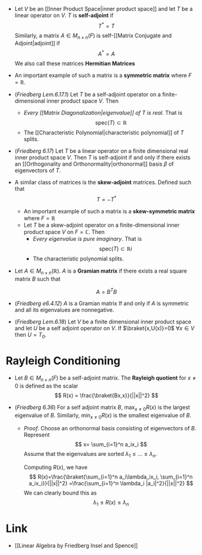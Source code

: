 * Let $V$ be an [[Inner Product Space|inner product space]] and let $T$ be a linear operator on $V$. $T$ is **self-adjoint** if 
  $$
  T^\ast = T
  $$
  Similarly, a matrix $A\in M_{n\times n}(F)$ is self-[[Matrix Conjugate and Adjoint|adjoint]] if 
  $$
  A^\ast = A
  $$
  We also call these matrices **Hermitian Matrices**

* An important example of such a matrix is a **symmetric matrix** where $F=\mathbb{R}$. 

* (*Friedberg Lem.6.17.1*) Let $T$ be a self-adjoint operator on a finite-dimensional inner product space $V$. Then
	* *Every [[Matrix Diagonalization|eigenvalue]] of $T$ is real.* That is 
	  $$
	  \text{spec}(T) \subset \mathbb{R}
	  $$
	* The [[Characteristic Polynomial|characteristic polynomial]] of $T$ splits.

* (*Friedberg 6.17*) Let $T$ be a linear operator on a finite dimensional real inner product space $V$. Then $T$ is self-adjoint if and only if there exists an [[Orthogonality and Orthonormality|orthonormal]] basis $\beta$ of eigenvectors of $T$. 

* A similar class of matrices is the **skew-adjoint** matrices. Defined such that
  $$
  T= -T^\ast 
  $$
	* An important example of such a matrix is a **skew-symmetric matrix** where $F=\mathbb{R}$
	* Let $T$ be a skew-adjoint operator on a finite-dimensional inner product space $V$ on $F=\mathbb{C}$. Then
		* *Every eigenvalue is pure imaginary*. That is
		  $$
		  \text{spec}(T) \subset \mathbb{R} i 
		  $$
		* The characteristic polynomial splits.

* Let $A\in M_{n\times n}(\mathbb{R})$. $A$ is a **Gramian matrix** if there exists a real square matrix $B$ such that
  
  $$
  A = B^TB
  $$
  

* (*Friedberg e6.4.12*) $A$ is a Gramian matrix If and only if $A$ is symmetric and all its eigenvalues are nonnegative. 

* (*Friedberg Lem.6.18*) Let $V$ be a finite dimensional inner product space and let $U$ be a self adjoint operator on $V$. If $\braket{x,U(x)}=0$ $\forall x\in V$ then $U=T_0$.

# Rayleigh Conditioning
* Let $B\in M_{n\times n}(F)$ be a self-adjoint matrix. The **Rayleigh quotient** for $x\ne 0$ is defined as the scalar
  $$
  R(x) = \frac{\braket{Bx,x}}{||x||^2}
  $$

* (*Friedberg 6.36*) For a self adjoint matrix $B$, $\max_{x\ne 0} R(x)$ is the largest eigenvalue of $B$. Similarly, $\min_{x\ne 0} R(x)$ is the smallest eigenvalue of $B$. 
	* *Proof*. Choose an orthonormal basis consisting of eigenvectors of $B$. Represent 
	  $$
	  x= \sum_{i=1}^n a_ix_i
	  $$
	  Assume that the eigenvalues are sorted  $\lambda_1\le \dots\le \lambda_n$. 
	  
	  Computing $R(x)$, we have
	  $$
	  R(x)=\frac{\braket{\sum_{i=1}^n a_i\lambda_ix_i, \sum_{i=1}^n a_ix_i}}{||x||^2} =\frac{\sum_{i=1}^n \lambda_i |a_i|^2}{||x||^2}
	  $$
	  We can clearly bound this as 
	  $$
	  \lambda_1\le R(x) \le \lambda_n
	  $$


# Link
* [[Linear Algebra by Friedberg Insel and Spence]]